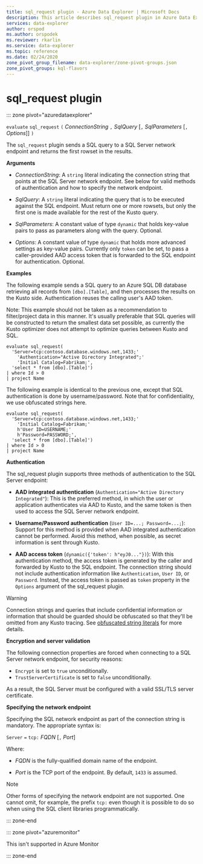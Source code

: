 ```yaml
---
title: sql_request plugin - Azure Data Explorer | Microsoft Docs
description: This article describes sql_request plugin in Azure Data Explorer.
services: data-explorer
author: orspod
ms.author: orspodek
ms.reviewer: rkarlin
ms.service: data-explorer
ms.topic: reference
ms.date: 02/24/2020
zone_pivot_group_filename: data-explorer/zone-pivot-groups.json
zone_pivot_groups: kql-flavors
---
```

# sql_request plugin

::: zone pivot="azuredataexplorer"

  `evaluate` `sql_request` `(` *ConnectionString* `,` *SqlQuery* [`,` *SqlParameters* [`,` *Options*]] `)`

The `sql_request` plugin sends a SQL query to a SQL Server network endpoint
and returns the first rowset in the results.

**Arguments**

* *ConnectionString*: A `string` literal indicating the connection string that
  points at the SQL Server network endpoint. See below for valid
  methods of authentication and how to specify the network endpoint.

* *SqlQuery*: A `string` literal indicating the query that is to be executed
  against the SQL endpoint. Must return one or more rowsets, but only the
  first one is made available for the rest of the Kusto query.

* *SqlParameters*: A constant value of type `dynamic` that holds key-value pairs
  to pass as parameters along with the query. Optional.
  
* *Options*: A constant value of type `dynamic` that holds more advanced settings
  as key-value pairs. Currently only `token` can be set, to pass a caller-provided
  AAD access token that is forwarded to the SQL endpoint for authentication. Optional.

**Examples**

The following example sends a SQL query to an Azure SQL DB database
retrieving all records from `[dbo].[Table]`, and then processes the results
on the Kusto side. Authentication reuses the calling user's AAD token.

Note: This example should not be taken as a recommendation to filter/project
data in this manner. It's usually preferable that SQL queries will be constructed
to return the smallest data set possible, as currently the Kusto optimizer
does not attempt to optimize queries between Kusto and SQL.

```kusto
evaluate sql_request(
  'Server=tcp:contoso.database.windows.net,1433;'
    'Authentication="Active Directory Integrated";'
    'Initial Catalog=Fabrikam;',
  'select * from [dbo].[Table]')
| where Id > 0
| project Name
```

The following example is identical to the previous one, except that SQL
authentication is done by username/password. Note that for confidentiality,
we use obfuscated strings here.

```kusto
evaluate sql_request(
  'Server=tcp:contoso.database.windows.net,1433;'
    'Initial Catalog=Fabrikam;'
    h'User ID=USERNAME;'
    h'Password=PASSWORD;',
  'select * from [dbo].[Table]')
| where Id > 0
| project Name
```

**Authentication**

The sql_request plugin supports three methods of authentication to the
SQL Server endpoint:

* **AAD integrated authentication** (`Authentication="Active Directory Integrated"`):
   This is the preferred method, in which the user or application authenticates
   via AAD to Kusto, and the same token is then used to access the SQL Server network
   endpoint.

* **Username/Password authentication** (`User ID=...; Password=...;`):
   Support for this method is provided when AAD integrated authentication
   cannot be performed. Avoid this method, when possible, as secret
   information is sent through Kusto.

* **AAD access token** (`dynamic({'token': h"eyJ0..."})`):
   With this authentication method, the access token is generated by the caller and
   forwarded by Kusto to the SQL endpoint. The connection string should not include
   authentication information like `Authentication`, `User ID`, or `Password`. Instead, 
   the access token is passed as `token` property in the `Options` argument of the
   sql_request plugin.
     
> [!WARNING]
> Connection strings and queries that include confidential
> information or information that should be guarded should be
> obfuscated so that they'll be omitted from any Kusto tracing.
> See [obfuscated string literals](scalar-data-types/string.md#obfuscated-string-literals) for more details.

**Encryption and server validation**

The following connection properties are forced when connecting to a SQL Server network
endpoint, for security reasons:

* `Encrypt` is set to `true` unconditionally.
* `TrustServerCertificate` is set to `false` unconditionally.

As a result, the SQL Server must be configured with a valid SSL/TLS server
certificate.

**Specifying the network endpoint**

Specifying the SQL network endpoint as part of the connection string is mandatory.
The appropriate syntax is:

`Server` `=` `tcp:` *FQDN* [`,` *Port*]

Where:

* *FQDN* is the fully-qualified domain name of the endpoint.

* *Port* is the TCP port of the endpoint. By default, `1433` is assumed.

> [!NOTE]
> Other forms of specifying the network endpoint are not supported.
> One cannot omit, for example, the prefix `tcp:` even though it is possible to
> do so when using the SQL client libraries programmatically.



::: zone-end

::: zone pivot="azuremonitor"

This isn't supported in Azure Monitor

::: zone-end
